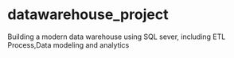 # datawarehouse_project
Building a modern data warehouse using SQL sever, including ETL Process,Data modeling and analytics
